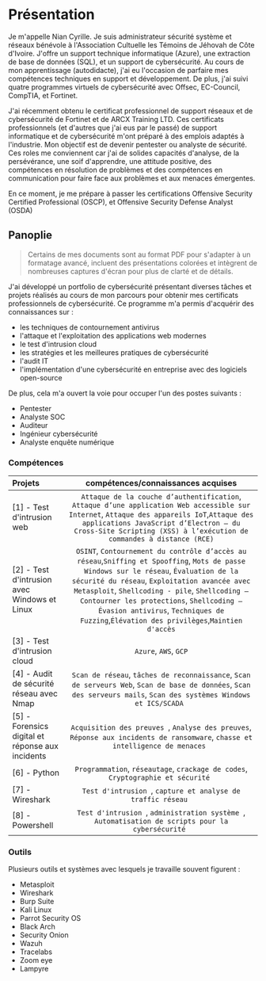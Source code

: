 # Présentation 
Je m'appelle Nian Cyrille. Je suis administrateur sécurité système et réseaux bénévole à l'Association Cultuelle les Témoins de Jéhovah de Côte d'Ivoire. J'offre un support technique informatique (Azure), une extraction de base de données (SQL), et un support de cybersécurité. Au cours de mon apprentissage (autodidacte), j'ai eu l'occasion de parfaire mes compétences techniques en support et développement. De plus, j'ai suivi quatre programmes virtuels de cybersécurité avec Offsec, EC-Council, CompTIA, et Fortinet.

J'ai récemment obtenu le certificat professionnel de support réseaux et de cybersécurité de Fortinet et de ARCX Training LTD. Ces certificats professionnels (et d'autres que j'ai eus par le passé) de support informatique et de cybersécurité m'ont préparé à des emplois adaptés à l'industrie. Mon objectif est de devenir pentester ou analyste de sécurité. Ces roles me conviennent car j'ai de solides capacités d'analyse, de la persévérance, une soif d'apprendre, une attitude positive, des compétences en résolution de problèmes et des compétences en communication pour faire face aux problèmes et aux menaces émergentes.

En ce moment, je me prépare à passer les certifications Offensive Security Certified Professional (OSCP), et Offensive Security Defense Analyst (OSDA)

## Panoplie
> Certains de mes documents sont au format PDF pour s'adapter à un formatage avancé, incluent des présentations colorées et intègrent de nombreuses captures d'écran pour plus de clarté et de détails.

J'ai développé un portfolio de cybersécurité présentant diverses tâches et projets réalisés au cours de mon parcours pour obtenir mes certificats professionnels de cybersécurité. Ce programme m'a permis d'acquérir des connaissances sur :

  * les techniques de contournement antivirus
  * l'attaque et l'exploitation des applications web modernes 
  * le test d'intrusion cloud
  * les stratégies et les meilleures pratiques de cybersécurité 
  * l'audit IT  
  * l'implémentation d'une cybersécurité en entreprise avec des logiciels open-source

De plus, cela m'a ouvert la voie pour occuper l'un des postes suivants :

  * Pentester 
  * Analyste SOC
  * Auditeur 
  * Ingénieur cybersécurité 
  * Analyste enquête numérique 

### Compétences 
| Projets | compétences/connaissances acquises | 
| :--- |:---:|
| [1] - Test d'intrusion web | `Attaque de la couche d’authentification`, `Attaque d’une application Web accessible sur Internet`, `Attaque des appareils IoT`,`Attaque des applications JavaScript d’Electron – du Cross-Site Scripting (XSS) à l’exécution de commandes à distance (RCE)` | 
| [2] - Test d'intrusion avec Windows et Linux | `OSINT`, `Contournement du contrôle d’accès au réseau`,`Sniffing et Spooffing`, `Mots de passe Windows sur le réseau`, `Évaluation de la sécurité du réseau`, `Exploitation avancée avec Metasploit`, `Shellcoding - pile`, `Shellcoding – Contourner les protections`, `Shellcoding – Évasion antivirus`, `Techniques de Fuzzing`,`Élévation des privilèges`,`Maintien d'accès` |
| [3] - Test d'intrusion cloud | `Azure`, `AWS`, `GCP` |
| [4] - Audit de sécurité réseau avec Nmap| `Scan de réseau`, `tâches de reconnaissance`, `Scan de serveurs Web`, `Scan de base de données`, `Scan des serveurs mails`, `Scan des systèmes Windows et ICS/SCADA ` |
| [5] - Forensics digital et réponse aux incidents | `Acquisition des preuves `, `Analyse des preuves`, `Réponse aux incidents de ransomware`, `chasse et intelligence de menaces ` |
| [6] - Python | `Programmation`, `réseautage`, `crackage de codes`, `Cryptographie et sécurité ` |
| [7] - Wireshark | `Test d'intrusion `, `capture et analyse de traffic réseau ` |
| [8] - Powershell | `Test d'intrusion `, `administration système `, `Automatisation de scripts pour la cybersécurité `

### Outils 
Plusieurs outils et systèmes avec lesquels je travaille souvent figurent :
* Metasploit 
* Wireshark 
* Burp Suite 
* Kali Linux 
* Parrot Security OS 
* Black Arch 
* Security Onion 
* Wazuh
* Tracelabs
* Zoom eye 
* Lampyre 




